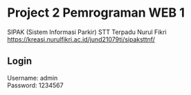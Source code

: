 # Project 2 Pemrograman WEB 1
SIPAK (Sistem Informasi Parkir) STT Terpadu Nurul Fikri
https://kreasi.nurulfikri.ac.id/jund21079ti/sipaksttnf/

## Login
Username: admin  
Password: 1234567
